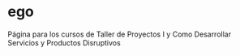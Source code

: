 # ego
Página para los cursos de Taller de Proyectos I y Como Desarrollar Servicios y Productos Disruptivos
